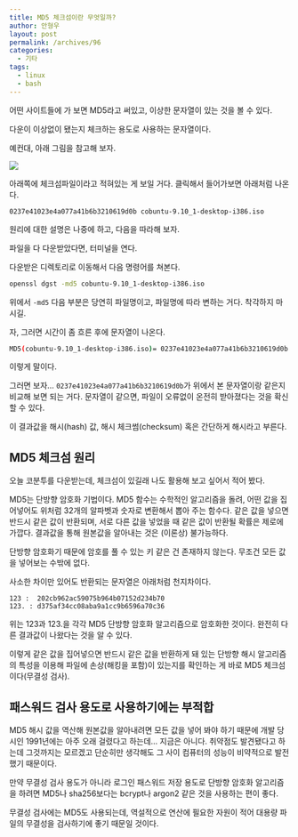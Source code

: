 ```yaml
---
title: MD5 체크섬이란 무엇일까?
author: 안형우
layout: post
permalink: /archives/96
categories:
  - 기타
tags:
  - linux
  - bash
---
```


어떤 사이트들에 가 보면 MD5라고 써있고, 이상한 문자열이 있는 것을 볼 수 있다.

다운이 이상없이 됐는지 체크하는 용도로 사용하는 문자열이다.

예컨대, 아래 그림을 참고해 보자.

![](/uploads/legacy/old-images/1/cfile25.uf.1255FC4D4D4BC8702E3C41.png)

아래쪽에 체크섬파일이라고 적혀있는 게 보일 거다. 클릭해서 들어가보면 아래처럼 나온다.

<pre><code>0237e41023e4a077a41b6b3210619d0b cobuntu-9.10_1-desktop-i386.iso</code></pre>

원리에 대한 설명은 나중에 하고, 다음을 따라해 보자.

파일을 다 다운받았다면, 터미널을 연다.

다운받은 디렉토리로 이동해서 다음 명령어를 쳐본다.

``` bash
openssl dgst -md5 cobuntu-9.10_1-desktop-i386.iso
```

위에서 `-md5` 다음 부분은 당연히 파일명이고, 파일명에 따라 변하는 거다. 착각하지 마시길.

자, 그러면 시간이 좀 흐른 후에 문자열이 나온다.

``` bash
MD5(cobuntu-9.10_1-desktop-i386.iso)= 0237e41023e4a077a41b6b3210619d0b
```

이렇게 말이다.

그러면 보자… `0237e41023e4a077a41b6b3210619d0b`가 위에서 본 문자열이랑 같은지 비교해 보면 되는 거다. 문자열이 같으면, 파일이 오류없이 온전히 받아졌다는 것을 확신할 수 있다.

이 결과값을 해시(hash) 값, 해시 체크썸(checksum) 혹은 간단하게 해시라고 부른다.


## MD5 체크섬 원리

오늘 코분투를 다운받는데, 체크섬이 있길래 나도 활용해 보고 싶어서 적어 봤다.

MD5는 단방향 암호화 기법이다. MD5 함수는 수학적인 알고리즘을 돌려, 어떤 값을 집어넣어도 위처럼 32개의 알파벳과 숫자로 변환해서 뽑아 주는 함수다. 같은 값을 넣으면 반드시 같은 값이 반환되며, 서로 다른 값을 넣었을 때 같은 값이 반환될 확률은 제로에 가깝다. 결과값을 통해 원본값을 알아내는 것은 (이론상) 불가능하다.

단방향 암호화기 때문에 암호를 풀 수 있는 키 같은 건 존재하지 않는다. 무조건 모든 값을 넣어보는 수밖에 없다.

사소한 차이만 있어도 반환되는 문자열은 아래처럼 천지차이다.

``` plain
123 :  202cb962ac59075b964b07152d234b70
123. : d375af34cc08aba9a1cc9b6596a70c36
```

위는 123과 123.을 각각 MD5 단방향 암호화 알고리즘으로 암호화한 것이다. 완전히 다른 결과값이 나왔다는 것을 알 수 있다.

이렇게 같은 값을 집어넣으면 반드시 같은 값을 반환하게 돼 있는 단방향 해시 알고리즘의 특성을 이용해 파일에 손상(해킹을 포함)이 있는지를 확인하는 게 바로 MD5 체크섬이다(무결성 검사).


## 패스워드 검사 용도로 사용하기에는 부적합

MD5 해시 값을 역산해 원본값을 알아내려면 모든 값을 넣어 봐야 하기 때문에 개발 당시인 1991년에는 아주 오래 걸렸다고 하는데... 지금은 아니다. 취약점도 발견됐다고 하는데 그것까지는 모르겠고 단순히만 생각해도 그 사이 컴퓨터의 성능이 비약적으로 발전했기 때문이다. 

만약 무결성 검사 용도가 아니라 로그인 패스워드 저장 용도로 단방향 암호화 알고리즘을 하려면 MD5나 sha256보다는 bcrypt나 argon2 같은 것을 사용하는 편이 좋다.

무결성 검사에는 MD5도 사용되는데, 역설적으로 연산에 필요한 자원이 적어 대용량 파일의 무결성을 검사하기에 좋기 때문일 것이다.

